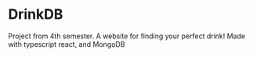 # DrinkDB
Project from 4th semester. A website for finding your perfect drink! Made with typescript react, and MongoDB
